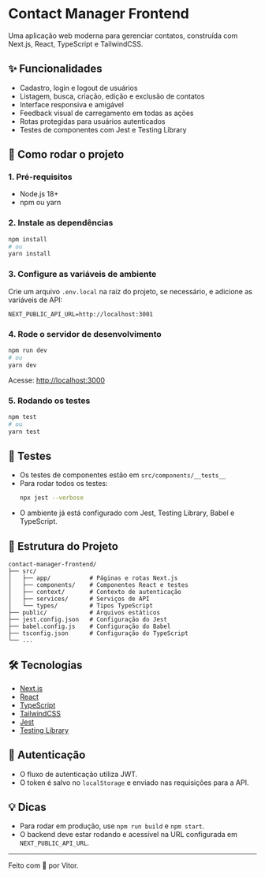 # Contact Manager Frontend

Uma aplicação web moderna para gerenciar contatos, construída com Next.js, React, TypeScript e TailwindCSS.

## ✨ Funcionalidades
- Cadastro, login e logout de usuários
- Listagem, busca, criação, edição e exclusão de contatos
- Interface responsiva e amigável
- Feedback visual de carregamento em todas as ações
- Rotas protegidas para usuários autenticados
- Testes de componentes com Jest e Testing Library

## 🚀 Como rodar o projeto

### 1. Pré-requisitos
- Node.js 18+
- npm ou yarn

### 2. Instale as dependências
```bash
npm install
# ou
yarn install
```

### 3. Configure as variáveis de ambiente
Crie um arquivo `.env.local` na raiz do projeto, se necessário, e adicione as variáveis de API:
```env
NEXT_PUBLIC_API_URL=http://localhost:3001
```

### 4. Rode o servidor de desenvolvimento
```bash
npm run dev
# ou
yarn dev
```
Acesse: [http://localhost:3000](http://localhost:3000)

### 5. Rodando os testes
```bash
npm test
# ou
yarn test
```

## 🧪 Testes
- Os testes de componentes estão em `src/components/__tests__`
- Para rodar todos os testes:
  ```bash
  npx jest --verbose
  ```
- O ambiente já está configurado com Jest, Testing Library, Babel e TypeScript.

## 📁 Estrutura do Projeto
```
contact-manager-frontend/
├── src/
│   ├── app/           # Páginas e rotas Next.js
│   ├── components/    # Componentes React e testes
│   ├── context/       # Contexto de autenticação
│   ├── services/      # Serviços de API
│   └── types/         # Tipos TypeScript
├── public/            # Arquivos estáticos
├── jest.config.json   # Configuração do Jest
├── babel.config.js    # Configuração do Babel
├── tsconfig.json      # Configuração do TypeScript
└── ...
```

## 🛠️ Tecnologias
- [Next.js](https://nextjs.org/)
- [React](https://react.dev/)
- [TypeScript](https://www.typescriptlang.org/)
- [TailwindCSS](https://tailwindcss.com/)
- [Jest](https://jestjs.io/)
- [Testing Library](https://testing-library.com/)

## 👤 Autenticação
- O fluxo de autenticação utiliza JWT.
- O token é salvo no `localStorage` e enviado nas requisições para a API.

## 💡 Dicas
- Para rodar em produção, use `npm run build` e `npm start`.
- O backend deve estar rodando e acessível na URL configurada em `NEXT_PUBLIC_API_URL`.

---

Feito com 💙 por Vitor.
